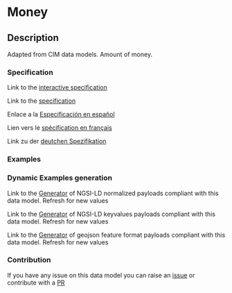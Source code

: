 # Money

## Description 

Adapted from CIM data models. Amount of money.
### Specification

Link to the [interactive specification](https://swagger.lab.fiware.org/?url=https://github.com/smart-data-models/dataModel.EnergyCIM/blob/master/Money/swagger.yaml)

Link to the [specification](https://github.com/smart-data-models/dataModel.EnergyCIM/blob/master/Money/doc/spec.md)

Enlace a la [Especificación en español](https://github.com/smart-data-models/dataModel.EnergyCIM/blob/master/Money/doc/spec_ES.md)

Lien vers le [spécification en français](https://github.com/smart-data-models/dataModel.EnergyCIM/blob/master/Money/doc/spec_FR.md)

Link zu der [deutchen Spezifikation](https://github.com/smart-data-models/dataModel.EnergyCIM/blob/master/Money/doc/spec_DE.md)
### Examples
### Dynamic Examples generation

Link to the [Generator](https://smartdatamodels.org/extra/ngsi-ld_generator_v0.92.php?schemaUrl=https://raw.githubusercontent.com/smart-data-models/dataModel.EnergyCIM/master/Money/schema.json&email=info@smartdatamodels.org) of NGSI-LD normalized payloads compliant with this data model. Refresh for new values

Link to the [Generator](https://smartdatamodels.org/extra/ngsi-ld_generator_keyvalues_v0.92.php?schemaUrl=https://raw.githubusercontent.com/smart-data-models/dataModel.EnergyCIM/master/Money/schema.json&email=info@smartdatamodels.org) of NGSI-LD keyvalues payloads compliant with this data model. Refresh for new values

Link to the [Generator](https://smartdatamodels.org/extra/geojson_features_generator_v1.0.php?schemaUrl=https://raw.githubusercontent.com/smart-data-models/dataModel.EnergyCIM/master/Money/schema.json&email=info@smartdatamodels.org) of geojson feature format payloads compliant with this data model. Refresh for new values
### Contribution

 If you have any issue on this data model you can raise an [issue](https://github.com/smart-data-models/dataModel.EnergyCIM/issues)  or contribute with a [PR](https://github.com/smart-data-models/dataModel.EnergyCIM/pulls)